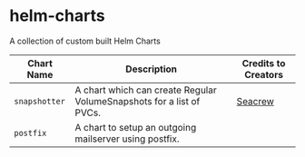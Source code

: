 # helm-charts
A collection of custom built Helm Charts

|    Chart Name            |  Description                          | Credits to Creators |
|--------------------------|---------------------------------------|------------------|
| `snapshotter`| A chart which can create Regular VolumeSnapshots for a list of PVCs. | [Seacrew](https://github.com/seacrew/helm-charts)|
| `postfix`| A chart to setup an outgoing mailserver using postfix. | |
